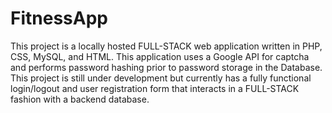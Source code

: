 # FitnessApp
This project is a locally hosted FULL-STACK web application written in PHP, CSS, MySQL, and HTML. This application uses a Google API for captcha and performs password hashing prior to password storage in the Database. This project is still under development but currently has a fully functional login/logout and user registration form that interacts in a FULL-STACK fashion with a backend database. 
